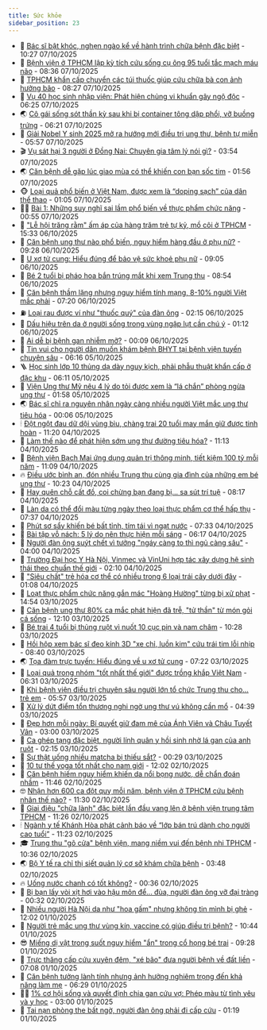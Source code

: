 ```yaml
---
title: Sức khỏe
sidebar_position: 23
---
```


<!-- dantri-suc-khoe:START -->
- 🤔 [Bác sĩ bật khóc, nghẹn ngào kể về hành trình chữa bệnh đặc biệt](https://dantri.com.vn/suc-khoe/bac-si-bat-khoc-nghen-ngao-ke-ve-hanh-trinh-chua-benh-dac-biet-20251007165940449.htm) - 10:27 07/10/2025
- 🚦 [Bệnh viện ở TPHCM lập kỳ tích cứu sống cụ ông 95 tuổi tắc mạch máu não](https://dantri.com.vn/suc-khoe/benh-vien-o-tphcm-lap-ky-tich-cuu-song-cu-ong-95-tuoi-tac-mach-mau-nao-20251007152459672.htm) - 08:36 07/10/2025
- 🤖 [TPHCM khẩn cấp chuyển các túi thuốc giúp cứu chữa bà con ảnh hưởng bão](https://dantri.com.vn/suc-khoe/tphcm-khan-cap-chuyen-cac-tui-thuoc-giup-cuu-chua-ba-con-anh-huong-bao-20251007144651824.htm) - 08:27 07/10/2025
- 🐻 [Vụ 40 học sinh nhập viện: Phát hiện chủng vi khuẩn gây ngộ độc](https://dantri.com.vn/suc-khoe/vu-40-hoc-sinh-nhap-vien-phat-hien-chung-vi-khuan-gay-ngo-doc-20251007122335512.htm) - 06:25 07/10/2025
- 🌏 [Cô gái sống sót thần kỳ sau khi bị container tông dập phổi, vỡ buồng trứng](https://dantri.com.vn/suc-khoe/co-gai-song-sot-than-ky-sau-khi-bi-container-tong-dap-phoi-vo-buong-trung-20251007111318690.htm) - 06:21 07/10/2025
- 👺 [Giải Nobel Y sinh 2025 mở ra hướng mới điều trị ung thư, bệnh tự miễn](https://dantri.com.vn/suc-khoe/giai-nobel-y-sinh-2025-mo-ra-huong-moi-dieu-tri-ung-thu-benh-tu-mien-20251007121010963.htm) - 05:57 07/10/2025
- 🎬 [Vụ sát hại 3 người ở Đồng Nai: Chuyên gia tâm lý nói gì?](https://dantri.com.vn/suc-khoe/vu-sat-hai-3-nguoi-o-dong-nai-chuyen-gia-tam-ly-noi-gi-20251007081845948.htm) - 03:54 07/10/2025
- 🌏 [Căn bệnh dễ gặp lúc giao mùa có thể khiến con bạn sốc tim](https://dantri.com.vn/suc-khoe/can-benh-de-gap-luc-giao-mua-co-the-khien-con-ban-soc-tim-20251006192720645.htm) - 01:56 07/10/2025
- 🐵 [Loại quả phổ biến ở Việt Nam, được xem là “doping sạch” của dân thể thao](https://dantri.com.vn/suc-khoe/loai-qua-pho-bien-o-viet-nam-duoc-xem-la-doping-sach-cua-dan-the-thao-20251006195456746.htm) - 01:05 07/10/2025
- 👨‍🏫 [Bài 1: Những suy nghĩ sai lầm phổ biến về thực phẩm chức năng](https://dantri.com.vn/suc-khoe/bai-1-nhung-suy-nghi-sai-lam-pho-bien-ve-thuc-pham-chuc-nang-20251005192340885.htm) - 00:55 07/10/2025
- 🤗 [&quot;Lễ hội trăng rằm&quot; ấm áp của hàng trăm trẻ tự kỷ, mồ côi ở TPHCM](https://dantri.com.vn/suc-khoe/le-hoi-trang-ram-am-ap-cua-hang-tram-tre-tu-ky-mo-coi-o-tphcm-20251006201016829.htm) - 15:33 06/10/2025
- 🫶 [Căn bệnh ung thư nào phổ biến, nguy hiểm hàng đầu ở phụ nữ?](https://dantri.com.vn/suc-khoe/can-benh-ung-thu-nao-pho-bien-nguy-hiem-hang-dau-o-phu-nu-20251006134418964.htm) - 09:28 06/10/2025
- 🙉 [U xơ tử cung: Hiểu đúng để bảo vệ sức khoẻ phụ nữ](https://dantri.com.vn/suc-khoe/u-xo-tu-cung-hieu-dung-de-bao-ve-suc-khoe-phu-nu-20251006160239662.htm) - 09:05 06/10/2025
- 🦅 [Bé 2 tuổi bị pháo hoa bắn trúng mắt khi xem Trung thu](https://dantri.com.vn/suc-khoe/be-2-tuoi-bi-phao-hoa-ban-trung-mat-khi-xem-trung-thu-20251006143826867.htm) - 08:54 06/10/2025
- 🐘 [Căn bệnh thầm lặng nhưng nguy hiểm tính mạng, 8-10% người Việt mắc phải](https://dantri.com.vn/suc-khoe/can-benh-tham-lang-nhung-nguy-hiem-tinh-mang-8-10-nguoi-viet-mac-phai-20251004115818506.htm) - 07:20 06/10/2025
- ⛽️ [Loại rau được ví như &quot;thuốc quý&quot; của đàn ông](https://dantri.com.vn/suc-khoe/loai-rau-duoc-vi-nhu-thuoc-quy-cua-dan-ong-20251006073520961.htm) - 02:15 06/10/2025
- 🤡 [Dấu hiệu trên da ở người sống trong vùng ngập lụt cần chú ý](https://dantri.com.vn/suc-khoe/dau-hieu-tren-da-o-nguoi-song-trong-vung-ngap-lut-can-chu-y-20251006074908880.htm) - 01:12 06/10/2025
- 💼 [Ai dễ bị bệnh gan nhiễm mỡ?](https://dantri.com.vn/suc-khoe/ai-de-bi-benh-gan-nhiem-mo-20251005085854201.htm) - 00:09 06/10/2025
- 🤔 [Tin vui cho người dân muốn khám bệnh BHYT tại bệnh viện tuyến chuyên sâu](https://dantri.com.vn/suc-khoe/tin-vui-cho-nguoi-dan-muon-kham-benh-bhyt-tai-benh-vien-tuyen-chuyen-sau-20251005120112635.htm) - 06:16 05/10/2025
- 🪜 [Học sinh lớp 10 thủng dạ dày nguy kịch, phải phẫu thuật khẩn cấp ở đặc khu](https://dantri.com.vn/suc-khoe/hoc-sinh-lop-10-thung-da-day-nguy-kich-phai-phau-thuat-khan-cap-o-dac-khu-20251005124222307.htm) - 06:11 05/10/2025
- 📝 [Viện Ung thư Mỹ nêu 4 lý do tỏi được xem là “lá chắn” phòng ngừa ung thư](https://dantri.com.vn/suc-khoe/vien-ung-thu-my-neu-4-ly-do-toi-duoc-xem-la-la-chan-phong-ngua-ung-thu-20251003182057854.htm) - 01:58 05/10/2025
- 🌏 [Bác sĩ chỉ ra nguyên nhân ngày càng nhiều người Việt mắc ung thư tiêu hóa](https://dantri.com.vn/suc-khoe/bac-si-chi-ra-nguyen-nhan-ngay-cang-nhieu-nguoi-viet-mac-ung-thu-tieu-hoa-20251004172129216.htm) - 00:06 05/10/2025
- 🕯 [Đột ngột đau dữ dội vùng bìu, chàng trai 20 tuổi may mắn giữ được tinh hoàn](https://dantri.com.vn/suc-khoe/dot-ngot-dau-du-doi-vung-biu-chang-trai-20-tuoi-may-man-giu-duoc-tinh-hoan-20251004172250676.htm) - 11:20 04/10/2025
- 🦍 [Làm thế nào để phát hiện sớm ung thư đường tiêu hóa?](https://dantri.com.vn/suc-khoe/lam-the-nao-de-phat-hien-som-ung-thu-duong-tieu-hoa-20251004164749798.htm) - 11:13 04/10/2025
- 🌈 [Bệnh viện Bạch Mai ứng dụng quản trị thông minh, tiết kiệm 100 tỷ mỗi năm](https://dantri.com.vn/suc-khoe/benh-vien-bach-mai-ung-dung-quan-tri-thong-minh-tiet-kiem-100-ty-moi-nam-20251004180738988.htm) - 11:09 04/10/2025
- 🔥 [Điều ước bình an, đón nhiều Trung thu cùng gia đình của những em bé ung thư](https://dantri.com.vn/suc-khoe/dieu-uoc-binh-an-don-nhieu-trung-thu-cung-gia-dinh-cua-nhung-em-be-ung-thu-20251004160951466.htm) - 10:23 04/10/2025
- 🌊 [Hay quên chỗ cất đồ, coi chừng bạn đang bị… sa sút trí tuệ](https://dantri.com.vn/suc-khoe/hay-quen-cho-cat-do-coi-chung-ban-dang-bi-sa-sut-tri-tue-20251004145715534.htm) - 08:17 04/10/2025
- 🚦 [Làn da có thể đổi màu từng ngày theo loại thực phẩm cơ thể hấp thụ](https://dantri.com.vn/suc-khoe/lan-da-co-the-doi-mau-tung-ngay-theo-loai-thuc-pham-co-the-hap-thu-20251003085857865.htm) - 07:37 04/10/2025
- 🤖 [Phút sơ sẩy khiến bé bất tỉnh, tím tái vì ngạt nước](https://dantri.com.vn/suc-khoe/phut-so-say-khien-be-bat-tinh-tim-tai-vi-ngat-nuoc-20251003211629944.htm) - 07:33 04/10/2025
- 🤡 [Bài tập vỗ nách: 5 lý do nên thực hiện mỗi sáng](https://dantri.com.vn/suc-khoe/bai-tap-vo-nach-5-ly-do-nen-thuc-hien-moi-sang-20251004081003810.htm) - 06:17 04/10/2025
- 💂 [Người đàn ông suýt chết vì tưởng &quot;ngáy càng to thì ngủ càng sâu&quot;](https://dantri.com.vn/suc-khoe/nguoi-dan-ong-suyt-chet-vi-tuong-ngay-cang-to-thi-ngu-cang-sau-20251004091710168.htm) - 04:00 04/10/2025
- 🦄 [Trường Đại học Y Hà Nội, Vinmec và VinUni hợp tác xây dựng hệ sinh thái theo chuẩn thế giới](https://dantri.com.vn/suc-khoe/truong-dai-hoc-y-ha-noi-vinmec-va-vinuni-hop-tac-xay-dung-he-sinh-thai-theo-chuan-the-gioi-20251004084402823.htm) - 02:10 04/10/2025
- 🧠 [&quot;Siêu chất&quot; trẻ hóa cơ thể có nhiều trong 6 loại trái cây dưới đây](https://dantri.com.vn/suc-khoe/sieu-chat-tre-hoa-co-the-co-nhieu-trong-6-loai-trai-cay-duoi-day-20251004080823986.htm) - 01:08 04/10/2025
- 🤖 [Loạt thực phẩm chức năng gắn mác &quot;Hoàng Hường&quot; từng bị xử phạt](https://dantri.com.vn/suc-khoe/loat-thuc-pham-chuc-nang-gan-mac-hoang-huong-tung-bi-xu-phat-20251003211140189.htm) - 14:54 03/10/2025
- 💼 [Căn bệnh ung thư 80% ca mắc phát hiện đã trễ, &quot;tử thần&quot; từ món gỏi cá sống](https://dantri.com.vn/suc-khoe/can-benh-ung-thu-80-ca-mac-phat-hien-da-tre-tu-than-tu-mon-goi-ca-song-20251003151658248.htm) - 12:10 03/10/2025
- 🧰 [Bé trai 4 tuổi bị thủng ruột vì nuốt 10 cục pin và nam châm](https://dantri.com.vn/suc-khoe/be-trai-4-tuoi-bi-thung-ruot-vi-nuot-10-cuc-pin-va-nam-cham-20251003171218665.htm) - 10:28 03/10/2025
- 🎉 [Hồi hộp xem bác sĩ đeo kính 3D &quot;xe chỉ, luồn kim&quot; cứu trái tim lỗi nhịp](https://dantri.com.vn/suc-khoe/hoi-hop-xem-bac-si-deo-kinh-3d-xe-chi-luon-kim-cuu-trai-tim-loi-nhip-20250923130159549.htm) - 08:40 03/10/2025
- 🌏 [Tọa đàm trực tuyến: Hiểu đúng về u xơ tử cung](https://dantri.com.vn/suc-khoe/toa-dam-truc-tuyen-hieu-dung-ve-u-xo-tu-cung-20251002143516322.htm) - 07:22 03/10/2025
- 📝 [Loại quả trong nhóm &quot;tốt nhất thế giới&quot; được trồng khắp Việt Nam](https://dantri.com.vn/suc-khoe/loai-qua-trong-nhom-tot-nhat-the-gioi-duoc-trong-khap-viet-nam-20251003082454157.htm) - 06:31 03/10/2025
- 🧠 [Khi bệnh viện điều trị chuyên sâu người lớn tổ chức Trung thu cho… trẻ em](https://dantri.com.vn/suc-khoe/khi-benh-vien-dieu-tri-chuyen-sau-nguoi-lon-to-chuc-trung-thu-cho-tre-em-20251003114924218.htm) - 05:57 03/10/2025
- 🚀 [Xử lý dứt điểm tổn thương nghi ngờ ung thư vú không cần mổ](https://dantri.com.vn/suc-khoe/xu-ly-dut-diem-ton-thuong-nghi-ngo-ung-thu-vu-khong-can-mo-20251002223904499.htm) - 04:39 03/10/2025
- 💯 [Đẹp hơn mỗi ngày: Bí quyết giữ đam mê của Ánh Viên và Châu Tuyết Vân](https://dantri.com.vn/suc-khoe/dep-hon-moi-ngay-bi-quyet-giu-dam-me-cua-anh-vien-va-chau-tuyet-van-20251002194428939.htm) - 03:00 03/10/2025
- 🫶 [Ca ghép tạng đặc biệt, người lính quân y hồi sinh nhờ lá gan của anh ruột](https://dantri.com.vn/suc-khoe/ca-ghep-tang-dac-biet-nguoi-linh-quan-y-hoi-sinh-nho-la-gan-cua-anh-ruot-20251003090411457.htm) - 02:15 03/10/2025
- 👹 [Sự thật uống nhiều matcha bị thiếu sắt?](https://dantri.com.vn/suc-khoe/su-that-uong-nhieu-matcha-bi-thieu-sat-20251001112055019.htm) - 00:29 03/10/2025
- 🤩 [10 tư thế yoga tốt nhất cho nam giới](https://dantri.com.vn/suc-khoe/10-tu-the-yoga-tot-nhat-cho-nam-gioi-20251002152504446.htm) - 12:02 02/10/2025
- 🌊 [Căn bệnh hiếm nguy hiểm khiến da nổi bọng nước, dễ chẩn đoán nhầm](https://dantri.com.vn/suc-khoe/can-benh-hiem-nguy-hiem-khien-da-noi-bong-nuoc-de-chan-doan-nham-20251002174924708.htm) - 11:46 02/10/2025
- 🤓 [Nhận hơn 600 ca đột quỵ mỗi năm, bệnh viện ở TPHCM cứu bệnh nhân thế nào?](https://dantri.com.vn/suc-khoe/nhan-hon-600-ca-dot-quy-moi-nam-benh-vien-o-tphcm-cuu-benh-nhan-the-nao-20251002131859907.htm) - 11:30 02/10/2025
- 🌝 [Giai điệu &quot;chữa lành&quot; đặc biệt lần đầu vang lên ở bệnh viện trung tâm TPHCM](https://dantri.com.vn/suc-khoe/giai-dieu-chua-lanh-dac-biet-lan-dau-vang-len-o-benh-vien-trung-tam-tphcm-20251002164444403.htm) - 11:26 02/10/2025
- 🕯 [Ngành y tế Khánh Hòa phát cảnh báo về “lớp bán trú dành cho người cao tuổi”](https://dantri.com.vn/suc-khoe/nganh-y-te-khanh-hoa-phat-canh-bao-ve-lop-ban-tru-danh-cho-nguoi-cao-tuoi-20251002175223261.htm) - 11:23 02/10/2025
- 🎓 [Trung thu &quot;gõ cửa&quot; bệnh viện, mang niềm vui đến bệnh nhi TPHCM](https://dantri.com.vn/suc-khoe/trung-thu-go-cua-benh-vien-mang-niem-vui-den-benh-nhi-tphcm-20251002164951206.htm) - 10:36 02/10/2025
- 🌏 [Bộ Y tế ra chỉ thị siết quản lý cơ sở khám chữa bệnh](https://dantri.com.vn/suc-khoe/bo-y-te-ra-chi-thi-siet-quan-ly-co-so-kham-chua-benh-20251002093327718.htm) - 03:48 02/10/2025
- 🔥 [Uống nước chanh có tốt không?](https://dantri.com.vn/suc-khoe/uong-nuoc-chanh-co-tot-khong-20251001192415105.htm) - 00:36 02/10/2025
- 📝 [Bị bạn lấy vòi xịt hơi vào hậu môn để... đùa, người đàn ông vỡ đại tràng](https://dantri.com.vn/suc-khoe/bi-ban-lay-voi-xit-hoi-vao-hau-mon-de-dua-nguoi-dan-ong-vo-dai-trang-20251002000511571.htm) - 00:32 02/10/2025
- 🧠 [Nhiều người Hà Nội da như &quot;hoa gấm&quot; nhưng không tin mình bị ghẻ](https://dantri.com.vn/suc-khoe/nhieu-nguoi-ha-noi-da-nhu-hoa-gam-nhung-khong-tin-minh-bi-ghe-20251001185333026.htm) - 12:02 01/10/2025
- 🦅 [Người trẻ mắc ung thư vùng kín, vaccine có giúp điều trị bệnh?](https://dantri.com.vn/suc-khoe/nguoi-tre-mac-ung-thu-vung-kin-vaccine-co-giup-dieu-tri-benh-20251001153639593.htm) - 10:44 01/10/2025
- 😎 [Miếng dị vật trong suốt nguy hiểm &quot;ẩn&quot; trong cổ họng bé trai](https://dantri.com.vn/suc-khoe/mieng-di-vat-trong-suot-nguy-hiem-an-trong-co-hong-be-trai-20251001155754947.htm) - 09:28 01/10/2025
- 🎉 [Trực thăng cấp cứu xuyên đêm, &quot;xé bão&quot; đưa người bệnh về đất liền](https://dantri.com.vn/suc-khoe/truc-thang-cap-cuu-xuyen-dem-xe-bao-dua-nguoi-benh-ve-dat-lien-20251001133529899.htm) - 07:08 01/10/2025
- 🫣 [Căn bệnh tưởng lành tính nhưng ảnh hưởng nghiêm trọng đến khả năng làm mẹ](https://dantri.com.vn/suc-khoe/can-benh-tuong-lanh-tinh-nhung-anh-huong-nghiem-trong-den-kha-nang-lam-me-20251001115108759.htm) - 06:29 01/10/2025
- 🧑‍🏫 [1% cơ hội sống và quyết định chia gan cứu vợ: Phép màu từ tình yêu và y học](https://dantri.com.vn/suc-khoe/1-co-hoi-song-va-quyet-dinh-chia-gan-cuu-vo-phep-mau-tu-tinh-yeu-va-y-hoc-20251001092655201.htm) - 03:00 01/10/2025
- 🥷 [Tai nạn phòng the bất ngờ, người đàn ông phải đi cấp cứu](https://dantri.com.vn/suc-khoe/tai-nan-phong-the-bat-ngo-nguoi-dan-ong-phai-di-cap-cuu-20251001080333621.htm) - 01:19 01/10/2025<!-- dantri-suc-khoe:END -->
